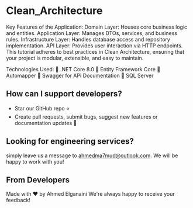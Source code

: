

# Clean_Architecture 

Key Features of the Application:
Domain Layer: Houses core business logic and entities.
Application Layer: Manages DTOs, services, and business rules.
Infrastructure Layer: Handles database access and repository implementation.
API Layer: Provides user interaction via HTTP endpoints.
This tutorial adheres to best practices in Clean Architecture, ensuring that your project is modular, extensible, and easy to maintain.

Technologies Used:
🔹 .NET Core 8.0
🔹 Entity Framework Core
🔹 Automapper
🔹 Swagger for API Documentation
🔹 SQL Server



## How can I support developers?

- Star our GitHub repo :star:
- Create pull requests, submit bugs, suggest new features or documentation updates :wrench:


## Looking for engineering services? 

 simply leave us a message to [ahmedma7mud@outlook.com](mailto:ahmedma7mud@outlook.com). We will be happy to work with you!

## From Developers

Made with :heart: by Ahmed Elganaini 
We're always happy to receive your feedback!

